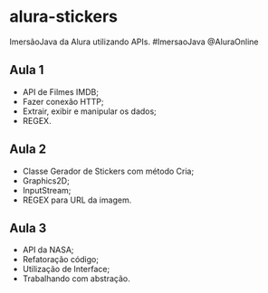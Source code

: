 # alura-stickers
 ImersãoJava da Alura utilizando APIs. #ImersaoJava @AluraOnline

## Aula 1
* API de Filmes IMDB;
* Fazer conexão HTTP;
* Extrair, exibir e manipular os dados;
* REGEX.

## Aula 2
* Classe Gerador de Stickers com método Cria;
* Graphics2D;
* InputStream;
* REGEX para URL da imagem.

## Aula 3
* API da NASA;
* Refatoração código;
* Utilização de Interface;
* Trabalhando com abstração.
